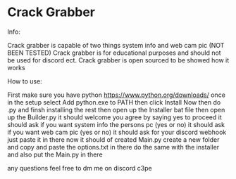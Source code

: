 # Crack Grabber

Info:

Crack grabber is capable of two things system info and web cam pic (NOT BEEN TESTED)
Crack grabber is for educational purposes and should not be used for discord ect.
Crack grabber is open sourced to be showed how it works

How to use:

First make sure you have python https://www.python.org/downloads/
once in the setup select Add python.exe to PATH
then click Install Now
then do .py and finsh installing the rest
then open up the Installer bat file
then open up the Builder.py
it should welcome you
agree by saying yes to proceed
it should ask if you want system info the persons pc (yes or no)
it should ask if you want web cam pic (yes or no)
it should ask for your discord webhook just paste it in there
now it should of created Main.py
create a new folder and copy and paste the options.txt in there do the same with the installer
and also put the Main.py in there

any questions feel free to dm me on discord c3pe
